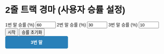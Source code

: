 <!DOCTYPE html>
<html lang="ko">
<head>
  <meta charset="UTF-8">
  <title>2줄 트랙 + 사용자 승률 설정</title>
  <style>
    body { font-family: sans-serif; padding: 20px; }

    .track {
      position: relative;
      width: 2000px;
      height: 260px;
      border: 3px solid #000;
      margin-bottom: 20px;
      background-color: #f0f0f0;
    }

    .horse {
      position: absolute;
      width: 200px;
      height: 40px;
      color: #fff;
      font-weight: bold;
      text-align: center;
      line-height: 40px;
      border-radius: 5px;
    }

    #horse1 { background-color: #e74c3c; }
    #horse2 { background-color: #27ae60; }
    #horse3 { background-color: #2980b9; }

    input[type="number"] { width: 60px; }
  </style>
</head>
<body>

  <h1>2줄 트랙 경마 (사용자 승률 설정)</h1>

  <div>
    <label>1번 말 승률 (%) <input id="rate1" type="number" value="60" min="0" max="100"></label>
    <label>2번 말 승률 (%) <input id="rate2" type="number" value="30" min="0" max="100"></label>
    <label>3번 말 승률 (%) <input id="rate3" type="number" value="10" min="0" max="100"></label>
    <button onclick="startRace()">시작</button>
    <button onclick="resetStats()">승률 초기화</button>
  </div>

  <div class="track" id="track">
    <div class="horse" id="horse1">1번 말</div>
    <div class="horse" id="horse2">2번 말</div>
    <div class="horse" id="horse3">3번 말</div>
  </div>

  <div id="result"></div>
  <div id="stats"></div>

  <script>
    const horses = [
      { id: 'horse1', name: '1번 말', pos: 0, trackStep: 0, wins: 0, speed: 0 },
      { id: 'horse2', name: '2번 말', pos: 0, trackStep: 0, wins: 0, speed: 0 },
      { id: 'horse3', name: '3번 말', pos: 0, trackStep: 0, wins: 0, speed: 0 }
    ];

    const horseWidth = 200;
    const trackWidth = 2000;
    const fullDistance = 4000;
    const lineTop = [30, 150];
    let raceInterval = null;
    let animationId = null;
    let lastFrame = null;
    let running = false;
    let winRates = [0.6, 0.3, 0.1];

    function getRates() {
      const r1 = parseInt(document.getElementById('rate1').value) || 0;
      const r2 = parseInt(document.getElementById('rate2').value) || 0;
      const r3 = parseInt(document.getElementById('rate3').value) || 0;
      const total = r1 + r2 + r3 || 1;
      return [r1 / total, r2 / total, r3 / total];
    }

    function updateSpeeds() {
      winRates = getRates();

      horses.forEach((horse, i) => {
        const rate = winRates[i];

        if (rate >= 0.6) {
          horse.speed = Math.floor(Math.random() * 301) + 700;  // 700~1000
        } else if (rate >= 0.3) {
          horse.speed = Math.floor(Math.random() * 501) + 400;  // 400~900
        } else {
          if (Math.random() < rate + 0.05) {
            horse.speed = Math.floor(Math.random() * 201) + 1000; // 빠름
          } else {
            horse.speed = Math.floor(Math.random() * 51) + 30;   // 느림
          }
        }
      });
    }

    function moveHorses(timestamp) {
      if (!lastFrame) lastFrame = timestamp;
      const delta = (timestamp - lastFrame) / 1000;
      lastFrame = timestamp;

      horses.forEach(horse => {
        horse.pos += horse.speed * delta;

        if (horse.trackStep === 0 && horse.pos + horseWidth >= trackWidth) {
          horse.trackStep = 1;
          horse.pos = 0;
        }

        const left = horse.pos;
        const top = lineTop[horse.trackStep];
        document.getElementById(horse.id).style.left = left + 'px';
        document.getElementById(horse.id).style.top = top + 'px';
      });

      checkWinner();

      if (running) {
        animationId = requestAnimationFrame(moveHorses);
      }
    }

    function checkWinner() {
      for (let horse of horses) {
        const total = horse.trackStep * trackWidth + horse.pos + horseWidth;
        if (total >= fullDistance) {
          running = false;
          cancelAnimationFrame(animationId);
          clearInterval(raceInterval);
          horse.wins++;
          saveStats();
          showResult(horse.name);
          return;
        }
      }
    }

    function resetRace() {
      horses.forEach(horse => {
        horse.pos = 0;
        horse.trackStep = 0;
        horse.speed = 0;
        document.getElementById(horse.id).style.left = '0px';
        document.getElementById(horse.id).style.top = lineTop[0] + 'px';
      });
      document.getElementById('result').innerHTML = '';
      lastFrame = null;
    }

    function startRace() {
      if (running) return;
      resetRace();
      loadStats();
      updateStatsUI();
      running = true;
      updateSpeeds();
      raceInterval = setInterval(updateSpeeds, 200);
      animationId = requestAnimationFrame(moveHorses);
    }

    function loadStats() {
      horses.forEach(horse => {
        const storedWins = localStorage.getItem(horse.id);
        if (storedWins) horse.wins = parseInt(storedWins);
      });
    }

    function saveStats() {
      horses.forEach(horse => {
        localStorage.setItem(horse.id, horse.wins);
      });
    }

    function resetStats() {
      horses.forEach(horse => {
        horse.wins = 0;
        localStorage.removeItem(horse.id);
      });
      updateStatsUI();
    }

    function updateStatsUI() {
      let totalWins = horses.reduce((acc, h) => acc + h.wins, 0);
      let statsHTML = '<h3>승률</h3><ul>';
      horses.forEach(h => {
        const percent = totalWins ? ((h.wins / totalWins) * 100).toFixed(1) : 0;
        statsHTML += `<li>${h.name}: ${h.wins}승 (${percent}%)</li>`;
      });
      statsHTML += '</ul>';
      document.getElementById('stats').innerHTML = statsHTML;
    }
  </script>

</body>
</html>
